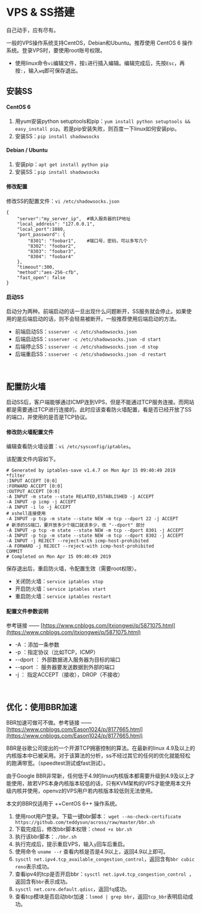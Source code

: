 # VPS & SS搭建

自己动手，应有尽有。

一般的VPS操作系统支持CentOS，Debian和Ubuntu。推荐使用 CentOS 6 操作系统。登录VPS时，要使用root账号权限。

* 使用linux命令`vi`编辑文件，按`i`进行插入编辑。编辑完成后，先按`Esc`，再按`:`，输入`wq`即可保存退出。

## 安装SS

#### CentOS 6
1. 用yum安装python setuptools和pip：`yum install python setuptools && easy_install pip`。若是pip安装失败，则百度一下linux如何安装pip。
2. 安装SS：`pip install shadowsocks`

#### Debian / Ubuntu
1. 安装pip：`apt get install python pip` 
2. 安装SS：`pip install shadowsocks`

#### 修改配置
修改SS的配置文件：`vi /etc/shadowsocks.json`
```
{
 	"server":"my_server_ip",  #填入服务器的IP地址
	"local_address": "127.0.0.1",
	"local_port":1080,
	"port_password": {
  	    "8301": "foobar1",    #端口号，密码，可以多写几个
  	    "8302": "foobar2",
   	    "8303": "foobar3",
    	"8304": "foobar4"
	},
 	"timeout":300,
	"method":"aes-256-cfb",
 	"fast_open": false
}
```

#### 启动SS
启动分为两种。前端启动的话一旦出现什么问题断开，SS服务就会停止。如果使用的是后端启动的话，则不会轻易被断开。一般推荐使用后端启动的方法。

- 前端启动SS：`ssserver -c /etc/shadowsocks.json`
- 后端启动SS：`ssserver -c /etc/shadowsocks.json -d start`
- 后端停止SS：`ssserver -c /etc/shadowsocks.json -d stop`
- 后端重启SS：`ssserver -c /etc/shadowsocks.json -d restart`

<br>

## 配置防火墙
启动SS后，客户端能够通过ICMP连到VPS，但是不能通过TCP服务连接。而网站都是需要通过TCP进行连接的。此时应该查看防火墙配置，看是否已经开放了SS的端口，并使用的是否是TCP协议。

#### 修改防火墙配置文件

编辑查看防火墙设置：`vi /etc/sysconfig/iptables`。

该配置文件内容如下。
```
# Generated by iptables-save v1.4.7 on Mon Apr 15 09:40:49 2019
*filter
:INPUT ACCEPT [0:0]
:FORWARD ACCEPT [0:0]
:OUTPUT ACCEPT [0:0]
-A INPUT -m state --state RELATED,ESTABLISHED -j ACCEPT 
-A INPUT -p icmp -j ACCEPT 
-A INPUT -i lo -j ACCEPT 
# xshell连接使用
-A INPUT -p tcp -m state --state NEW -m tcp --dport 22 -j ACCEPT   
# 新添的SS端口，要开放多少个端口就该多少，改 "--dport" 部分
-A INPUT -p tcp -m state --state NEW -m tcp --dport 8301 -j ACCEPT
-A INPUT -p tcp -m state --state NEW -m tcp --dport 8302 -j ACCEPT
-A INPUT -j REJECT --reject-with icmp-host-prohibited 
-A FORWARD -j REJECT --reject-with icmp-host-prohibited 
COMMIT
# Completed on Mon Apr 15 09:40:49 2019
```
保存退出后，重启防火墙，令配置生效（需要root权限）。

- 关闭防火墙：`service iptables stop`
- 开启防火墙：`service iptables start`
- 重启防火墙：`service iptables restart`


#### 配置文件参数说明
参考链接 —— [https://www.cnblogs.com/itxiongwei/p/5871075.html](https://www.cnblogs.com/itxiongwei/p/5871075.html)
- -A ：添加一条参数
- -p ：指定协议（比如TCP，ICMP）
- --dport ： 外部数据进入服务器为目标的端口
- --sport ： 服务器要发送数据到外部的端口
- -j ： 指定ACCEPT（接收），DROP（不接收）

<br>

## 优化：使用BBR加速
BBR加速可做可不做。参考链接 —— [https://www.cnblogs.com/Eason1024/p/8177665.html](https://www.cnblogs.com/Eason1024/p/8177665.html)

BBR是谷歌公司提出的一个开源TCP拥塞控制的算法。在最新的linux 4.9及以上的内核版本中已被采用。对于该算法的分析，ss不经过其它的任何的优化就能轻松的跑满带宽。（speedtest测试或fast测试）。

由于Google BBR非常新，任何低于4.9的linux内核版本都需要升级到4.9及以上才能使用，故若VPS本身内核版本较低的话，只有KVM架构的VPS才能使用本文升级内核并使用，openvz的VPS用户若内核版本较低则无法使用。

本文的BBR仅适用于 ++CentOS 6++ 操作系统。

1. 使用root用户登录。下载一键bbr脚本： `wget --no-check-certificate https://github.com/teddysun/across/raw/master/bbr.sh`
2. 下载完成后，修改bbr脚本权限：`chmod +x bbr.sh`
3. 执行该bbr脚本：`./bbr.sh`
4. 执行完成后，提示重启VPS，输入`y`回车后重启。
5. 使用命令 `uname --r` 查看内核是否是4.9以上，返回4.9以上即可。
6. `sysctl net.ipv4.tcp_available_congestion_control`，返回含有`bbr cubic reno`表示成功。
7. 查看ipv4的tcp是否开启bbr：`sysctl net.ipv4.tcp_congestion_control `，返回含有`bbr`表示成功。
8. `sysctl net.core.default.qdisc`，返回`fq`成功。
9. 查看tcp模块是否启动bbr加速：`lsmod | grep bbr`，返回`tcp_bbr`表明启动成功。
